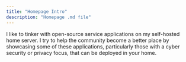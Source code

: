 ```yaml
---
title: "Homepage Intro"
description: "Homepage .md file"
---
```


<div style="text-align: justified"> 
I like to tinker with open-source service applications on my self-hosted home server. I try to help the community become a better place by showcasing some of these applications, particularly those with a cyber security or privacy focus, that can be deployed in your home. 
</div>